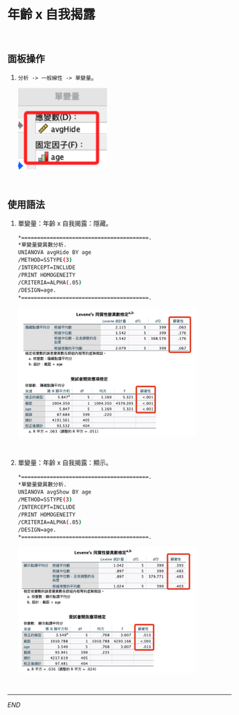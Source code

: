 # 年齡 x 自我揭露

<br>

## 面板操作

1. `分析 -> 一般線性 -> 單變量`。

    <img src="images/img_09.png" width="200px">

<br>

## 使用語法

1. 單變量：年齡 x 自我揭露：隱藏。

    ```bash
    *========================================.
    *單變量變異數分析.
    UNIANOVA avgHide BY age
    /METHOD=SSTYPE(3)
    /INTERCEPT=INCLUDE
    /PRINT HOMOGENEITY
    /CRITERIA=ALPHA(.05)
    /DESIGN=age.
    *========================================.
    ```

    <img src="images/img_10.png" width="400px">

<br>

2. 單變量：年齡 x 自我揭露：顯示。

    ```bash
    *========================================.
    *單變量變異數分析.
    UNIANOVA avgShow BY age
    /METHOD=SSTYPE(3)
    /INTERCEPT=INCLUDE
    /PRINT HOMOGENEITY
    /CRITERIA=ALPHA(.05)
    /DESIGN=age.
    *========================================.
    ```

    <img src="images/img_11.png" width="400px">

<br>

___

_END_